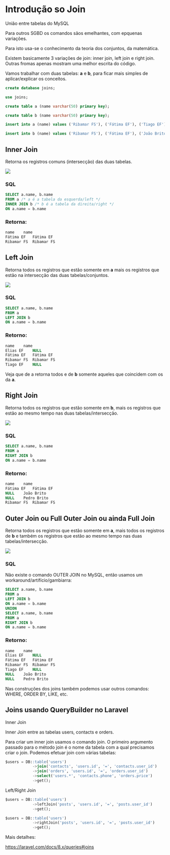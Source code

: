 # Introdução so Join

União entre tabelas do MySQL

Para outros SGBD os comandos sãos emelhantes, com epquenas variações.

Para isto usa-se o conhecimento da teoria dos conjuntos, da matemática.

Existem basicamente 3 variações de join: inner join, left join e right join. Outras fromas apenas mostram uma melhor escrita do código.

Vamos trabalhar com duas tabelas: **a** e **b**, para ficar mais simples de aplicar/explicar os conceitos.
```sql
create database joins;

use joins;

create table a (name varchar(50) primary key);

create table b (name varchar(50) primary key);

insert into a (name) values ('Ribamar FS'), ('Fátima EF'), ('Tiago EF'), ('Elias EF');

insert into b (name) values ('Ribamar FS'), ('Fátima EF'), ('João Brito'), ('Pedro Brito');
```
## Inner Join

Retorna os registros comuns (intersecção) das duas tabelas.

![](inner.png)

### SQL
```sql
SELECT a.name, b.name
FROM a /* a é a tabela da esquerda/left */
INNER JOIN b /* b é a tabela da direita/right */
ON a.name = b.name
```
### Retorna:
```sql
name	name
Fátima EF	Fátima EF
Ribamar FS	Ribamar FS
```

## Left Join

Retorna todos os registros que estão somente em **a** mais os registros que estão na intersecção das duas tabelas/conjuntos.

![](left.png)

### SQL
```sql
SELECT a.name, b.name
FROM a
LEFT JOIN b
ON a.name = b.name
```
### Retorno:
```sql
name	name
Elias EF	NULL
Fátima EF	Fátima EF
Ribamar FS	Ribamar FS
Tiago EF	NULL
```
Veja que de a retorna todos e de **b** somente aqueles que coincidem com os da **a**.

## Right Join

Retorna todos os registros que estão somente em **b**, mais os registros que estão ao mesmo tempo nas duas tabelas/intersecção.

![](right.png)

### SQL 
```sql
SELECT a.name, b.name
FROM a
RIGHT JOIN b
ON a.name = b.name
```
### Retorno:
```sql
name	name
Fátima EF	Fátima EF
NULL	João Brito
NULL	Pedro Brito
Ribamar FS	Ribamar FS
```

## Outer Join ou Full Outer Join ou ainda Full Join

Retorna todos os registros que estão somente em **a**, mais todos os registros de **b** e também os registros que estão ao mesmo tempo nas duas tabelas/intersecção.

![](outer.png)

### SQL 

Não existe o comando OUTER JOIN no MySQL, então usamos um workaround/artifício/gambiarra:

```sql
SELECT a.name, b.name
FROM a
LEFT JOIN b
ON a.name = b.name
UNION
SELECT a.name, b.name
FROM a
RIGHT JOIN b
ON a.name = b.name
```

### Retorno:
```sql
name	name
Elias EF	NULL
Fátima EF	Fátima EF
Ribamar FS	Ribamar FS
Tiago EF	NULL
NULL	João Brito
NULL	Pedro Brito
```
Nas construções dos joins também podemos usar outros comandos: WHERE, ORDER BY, LIKE, etc.

## Joins usando QueryBuilder no Laravel

Inner Join

Inner Join entre as tabelas users, contacts e orders.

Para criar um inner join usamos o comando join. O primeiro argumento passado para o método join é o nome da tabela com a qual precisamos criar o join.
Podemos efetuar join com várias tabelas:
```sql
$users = DB::table('users')
            ->join('contacts', 'users.id', '=', 'contacts.user_id')
            ->join('orders', 'users.id', '=', 'orders.user_id')
            ->select('users.*', 'contacts.phone', 'orders.price')
            ->get();
```
Left/Right Join
```sql
$users = DB::table('users')
            ->leftJoin('posts', 'users.id', '=', 'posts.user_id')
            ->get();

$users = DB::table('users')
            ->rightJoin('posts', 'users.id', '=', 'posts.user_id')
            ->get();
```
Mais detalhes:

https://laravel.com/docs/8.x/queries#joins
